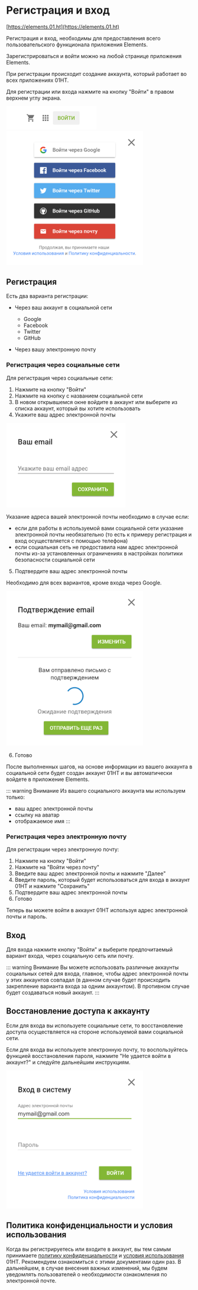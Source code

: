 # Регистрация и вход

[https://elements.01.ht](https://elements.01.ht)

Регистрация и вход, необходимы для предоставления всего пользовательского функционала приложения Elements.

Зарегистрироваться и войти можно на любой странице приложения Elements.

При регистрации происходит создание аккаунта, который работает во всех приложениях 01HT.

Для регистрации или входа нажмите на кнопку "Войти" в правом верхнем углу экрана.

<div class="center">
    <img style="width:244px;" src="./1.png">
</div>

<div class="center">
    <img style="width:370px;" src="./2.png">
</div>

## Регистрация

Есть два варианта регистрации:

* Через ваш аккаунт в социальной сети
    * Google
    * Facebook
    * Twitter
    * GitHub

* Через вашу электронную почту

### Регистрация через социальные сети

Для регистрация через социальные сети:

1) Нажмите на кнопку "Войти"
2) Нажмите на кнопку с названием социальной сети
3) В новом открывшемся окне войдите в аккаунт или выберите из списка аккаунт, который вы хотите использовать
4) Укажите ваш адрес электронной почты

<div class="center">
    <img style="width:322px;" src="./5.png">
</div>

Указание адреса вашей электронной почты необходимо в случае если:

* если для работы в используемой вами социальной сети указание электронной почты необязательно (то есть к примеру регистрация и вход осуществляется с помощью телефона)
* если социальная сеть не предоставила нам адрес электронной почты из-за установленных ограничениях в настройках политики безопасности социальной сети

5) Подтвердите ваш адрес электронной почты

Необходимо для всех вариантов, кроме входа через Google.

<div class="center">
    <img style="width:370px;" src="./4.png">
</div>

6) Готово

После выполненных шагов, на основе информации из вашего аккаунта в социальной сети будет создан аккаунт 01HT и вы автоматически войдете в приложение Elements.

::: warning Внимание
Из вашего социального аккаунта мы используем только:
* ваш адрес электронной почты
* ссылку на аватар
* отображаемое имя
:::

### Регистрация через электронную почту

Для регистрации через электронную почту:

1) Нажмите на кнопку "Войти"
2) Нажмите на "Войти через почту"
3) Введите ваш адрес электронной почты и нажмите "Далее"
4) Введите пароль, который будет использоваться для входа в аккаунт 01HT и нажмите "Сохранить"
5) Подтвердите ваш адрес электронной почты
4) Готово

Теперь вы можете войти в аккаунт 01HT используя адрес электронной почты и пароль.

## Вход

Для входа нажмите кнопку "Войти" и выберите предпочитаемый вариант входа, через социальную сеть или почту.

::: warning Внимание
Вы можете использовать различные аккаунты социальных сетей для входа, главное, чтобы адрес электронной почты у этих аккаунтов совпадал (в данном случае будет происходить закрепление варианта входа за одним аккаунтом). В противном случае будет создаваться новый аккаунт.
:::

## Восстановление доступа к аккаунту

Если для входа вы используете социальные сети, то восстановление доступа осуществляется на стороне используемой вами социальной сети.

Если для входа вы используете электронную почту, то воспользуйтесь функцией восстановления пароля, нажмите "Не удается войти в аккаунт?" и следуйте дальнейшим инструкциям.

<div class="center">
    <img style="width:370px;" src="./3.png">
</div>

## Политика конфиденциальности и условия использования

Когда вы регистрируетесь или входите в аккаунт, вы тем самым принимаете [политику конфиденциальности](https://01.ht/privacy) и [условия использования](https://01.ht/terms) 01HT. Рекомендуем ознакомиться с этими документами один раз. В дальнейшем, в случае внесения важных изменений, мы будем уведомлять пользователей о необходимости ознакомления по электронной почте.